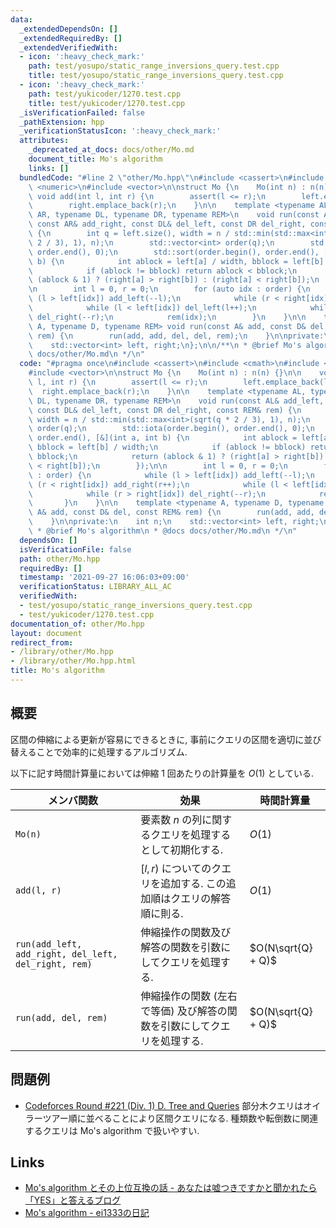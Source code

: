 ```yaml
---
data:
  _extendedDependsOn: []
  _extendedRequiredBy: []
  _extendedVerifiedWith:
  - icon: ':heavy_check_mark:'
    path: test/yosupo/static_range_inversions_query.test.cpp
    title: test/yosupo/static_range_inversions_query.test.cpp
  - icon: ':heavy_check_mark:'
    path: test/yukicoder/1270.test.cpp
    title: test/yukicoder/1270.test.cpp
  _isVerificationFailed: false
  _pathExtension: hpp
  _verificationStatusIcon: ':heavy_check_mark:'
  attributes:
    _deprecated_at_docs: docs/other/Mo.md
    document_title: Mo's algorithm
    links: []
  bundledCode: "#line 2 \"other/Mo.hpp\"\n#include <cassert>\n#include <cmath>\n#include\
    \ <numeric>\n#include <vector>\n\nstruct Mo {\n    Mo(int n) : n(n) {}\n\n   \
    \ void add(int l, int r) {\n        assert(l <= r);\n        left.emplace_back(l);\n\
    \        right.emplace_back(r);\n    }\n\n    template <typename AL, typename\
    \ AR, typename DL, typename DR, typename REM>\n    void run(const AL& add_left,\
    \ const AR& add_right, const DL& del_left, const DR del_right, const REM& rem)\
    \ {\n        int q = left.size(), width = n / std::min(std::max<int>(sqrt(q *\
    \ 2 / 3), 1), n);\n        std::vector<int> order(q);\n        std::iota(order.begin(),\
    \ order.end(), 0);\n        std::sort(order.begin(), order.end(), [&](int a, int\
    \ b) {\n            int ablock = left[a] / width, bblock = left[b] / width;\n\
    \            if (ablock != bblock) return ablock < bblock;\n            return\
    \ (ablock & 1) ? (right[a] > right[b]) : (right[a] < right[b]);\n        });\n\
    \n        int l = 0, r = 0;\n        for (auto idx : order) {\n            while\
    \ (l > left[idx]) add_left(--l);\n            while (r < right[idx]) add_right(r++);\n\
    \            while (l < left[idx]) del_left(l++);\n            while (r > right[idx])\
    \ del_right(--r);\n            rem(idx);\n        }\n    }\n\n    template <typename\
    \ A, typename D, typename REM> void run(const A& add, const D& del, const REM&\
    \ rem) {\n        run(add, add, del, del, rem);\n    }\n\nprivate:\n    int n;\n\
    \    std::vector<int> left, right;\n};\n\n/**\n * @brief Mo's algorithm\n * @docs\
    \ docs/other/Mo.md\n */\n"
  code: "#pragma once\n#include <cassert>\n#include <cmath>\n#include <numeric>\n\
    #include <vector>\n\nstruct Mo {\n    Mo(int n) : n(n) {}\n\n    void add(int\
    \ l, int r) {\n        assert(l <= r);\n        left.emplace_back(l);\n      \
    \  right.emplace_back(r);\n    }\n\n    template <typename AL, typename AR, typename\
    \ DL, typename DR, typename REM>\n    void run(const AL& add_left, const AR& add_right,\
    \ const DL& del_left, const DR del_right, const REM& rem) {\n        int q = left.size(),\
    \ width = n / std::min(std::max<int>(sqrt(q * 2 / 3), 1), n);\n        std::vector<int>\
    \ order(q);\n        std::iota(order.begin(), order.end(), 0);\n        std::sort(order.begin(),\
    \ order.end(), [&](int a, int b) {\n            int ablock = left[a] / width,\
    \ bblock = left[b] / width;\n            if (ablock != bblock) return ablock <\
    \ bblock;\n            return (ablock & 1) ? (right[a] > right[b]) : (right[a]\
    \ < right[b]);\n        });\n\n        int l = 0, r = 0;\n        for (auto idx\
    \ : order) {\n            while (l > left[idx]) add_left(--l);\n            while\
    \ (r < right[idx]) add_right(r++);\n            while (l < left[idx]) del_left(l++);\n\
    \            while (r > right[idx]) del_right(--r);\n            rem(idx);\n \
    \       }\n    }\n\n    template <typename A, typename D, typename REM> void run(const\
    \ A& add, const D& del, const REM& rem) {\n        run(add, add, del, del, rem);\n\
    \    }\n\nprivate:\n    int n;\n    std::vector<int> left, right;\n};\n\n/**\n\
    \ * @brief Mo's algorithm\n * @docs docs/other/Mo.md\n */\n"
  dependsOn: []
  isVerificationFile: false
  path: other/Mo.hpp
  requiredBy: []
  timestamp: '2021-09-27 16:06:03+09:00'
  verificationStatus: LIBRARY_ALL_AC
  verifiedWith:
  - test/yosupo/static_range_inversions_query.test.cpp
  - test/yukicoder/1270.test.cpp
documentation_of: other/Mo.hpp
layout: document
redirect_from:
- /library/other/Mo.hpp
- /library/other/Mo.hpp.html
title: Mo's algorithm
---
```

## 概要
区間の伸縮による更新が容易にできるときに, 事前にクエリの区間を適切に並び替えることで効率的に処理するアルゴリズム.

以下に記す時間計算量においては伸縮 1 回あたりの計算量を $O(1)$ としている.

| メンバ関数                                           | 効果                                                                    | 時間計算量         |
| ---------------------------------------------------- | ----------------------------------------------------------------------- | ------------------ |
| `Mo(n)`                                              | 要素数 $n$ の列に関するクエリを処理するとして初期化する.                | $O(1)$             |
| `add(l, r)`                                          | $[l, r)$ についてのクエリを追加する. この追加順はクエリの解答順に則る.  | $O(1)$             |
| `run(add_left, add_right, del_left, del_right, rem)` | 伸縮操作の関数及び解答の関数を引数にしてクエリを処理する.               | $O(N\sqrt{Q} + Q)$ |
| `run(add, del, rem)`                                 | 伸縮操作の関数 (左右で等価) 及び解答の関数を引数にしてクエリを処理する. | $O(N\sqrt{Q} + Q)$ |

## 問題例
- [Codeforces Round #221 (Div. 1) D. Tree and Queries](https://codeforces.com/contest/375/problem/D)
  部分木クエリはオイラーツアー順に並べることにより区間クエリになる. 種類数や転倒数に関連するクエリは Mo's algorithm で扱いやすい.

## Links
- [Mo's algorithm とその上位互換の話 - あなたは嘘つきですかと聞かれたら「YES」と答えるブログ](https://snuke.hatenablog.com/entry/2016/07/01/000000)
- [Mo's algorithm - ei1333の日記](https://ei1333.hateblo.jp/entry/2017/09/11/211011)